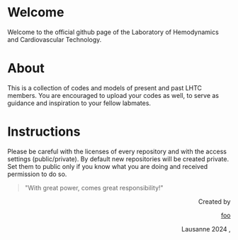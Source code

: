 # Welcome 

Welcome to the official github page of the Laboratory of Hemodynamics and Cardiovascular Technology. 

# About

This is a collection of codes and models of present and past LHTC members. You are encouraged to upload your codes as well, to serve as guidance and inspiration to your fellow labmates. 

# Instructions

Please be careful with the licenses of every repository and with the access settings (public/private). By default new repositories will be created private. Set them to public only if you know what you are doing and received permission to do so. 
> "With great power, comes great responsibility!"






<div dir="rtl"> Created by <p><a href="[/url](https://github.com/g-rov)" title="George">foo</a></p>, Lausanne 2024 </div>
